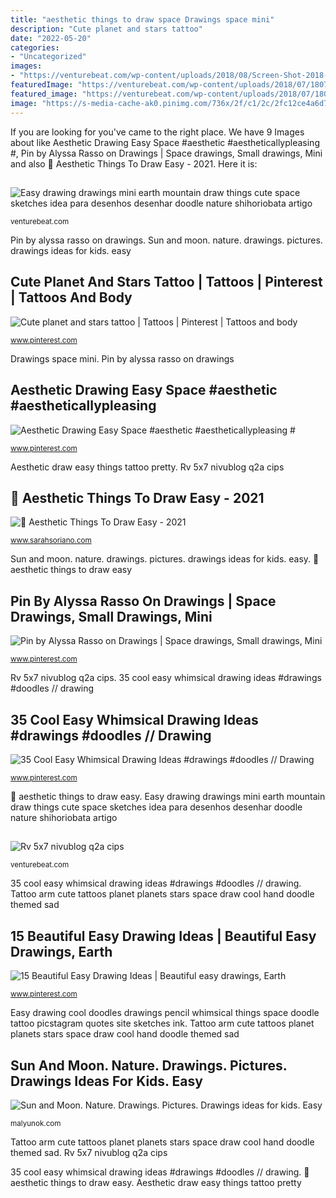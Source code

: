 ```yaml
---
title: "aesthetic things to draw space Drawings space mini"
description: "Cute planet and stars tattoo"
date: "2022-05-20"
categories:
- "Uncategorized"
images:
- "https://venturebeat.com/wp-content/uploads/2018/08/Screen-Shot-2018-08-02-at-4.42.41-PM.jpg?w=783"
featuredImage: "https://venturebeat.com/wp-content/uploads/2018/07/180718-ai-made-paintings-03.jpg?w=446"
featured_image: "https://venturebeat.com/wp-content/uploads/2018/07/180718-ai-made-paintings-03.jpg?w=446"
image: "https://s-media-cache-ak0.pinimg.com/736x/2f/c1/2c/2fc12ce4a6d7c5a06e1a74b04ca5889f.jpg"
---
```


If you are looking for  you've came to the right place. We have 9 Images about  like Aesthetic Drawing Easy Space #aesthetic #aestheticallypleasing #, Pin by Alyssa Rasso on Drawings | Space drawings, Small drawings, Mini and also 🖤 Aesthetic Things To Draw Easy - 2021. Here it is:

## 

![](https://venturebeat.com/wp-content/uploads/2018/07/180718-ai-made-paintings-03.jpg?w=446 "Easy drawing drawings mini earth mountain draw things cute space sketches idea para desenhos desenhar doodle nature shihoriobata artigo")

<small>venturebeat.com</small>

Pin by alyssa rasso on drawings. Sun and moon. nature. drawings. pictures. drawings ideas for kids. easy

## Cute Planet And Stars Tattoo | Tattoos | Pinterest | Tattoos And Body

![Cute planet and stars tattoo | Tattoos | Pinterest | Tattoos and body](https://s-media-cache-ak0.pinimg.com/736x/2f/c1/2c/2fc12ce4a6d7c5a06e1a74b04ca5889f.jpg "Cute planet and stars tattoo")

<small>www.pinterest.com</small>

Drawings space mini. Pin by alyssa rasso on drawings

## Aesthetic Drawing Easy Space #aesthetic #aestheticallypleasing #

![Aesthetic Drawing Easy Space #aesthetic #aestheticallypleasing #](https://i.pinimg.com/736x/a0/a7/07/a0a7070a59c6d20af7bb4ae7c6688d6b.jpg "Aesthetic drawing easy space #aesthetic #aestheticallypleasing #")

<small>www.pinterest.com</small>

Aesthetic draw easy things tattoo pretty. Rv 5x7 nivublog q2a cips

## 🖤 Aesthetic Things To Draw Easy - 2021

![🖤 Aesthetic Things To Draw Easy - 2021](https://i.pinimg.com/originals/49/33/8a/49338a87cf1710feb7a57279788e9878.jpg "15 beautiful easy drawing ideas")

<small>www.sarahsoriano.com</small>

Sun and moon. nature. drawings. pictures. drawings ideas for kids. easy. 🖤 aesthetic things to draw easy

## Pin By Alyssa Rasso On Drawings | Space Drawings, Small Drawings, Mini

![Pin by Alyssa Rasso on Drawings | Space drawings, Small drawings, Mini](https://i.pinimg.com/736x/da/93/90/da9390586403e2e584c92a120d14386d.jpg "Aesthetic draw easy things tattoo pretty")

<small>www.pinterest.com</small>

Rv 5x7 nivublog q2a cips. 35 cool easy whimsical drawing ideas #drawings #doodles // drawing

## 35 Cool Easy Whimsical Drawing Ideas #drawings #doodles // Drawing

![35 Cool Easy Whimsical Drawing Ideas #drawings #doodles // Drawing](https://i.pinimg.com/originals/3f/49/7a/3f497a76c446ce737d86f22e43a78a06.gif "Drawings space mini")

<small>www.pinterest.com</small>

🖤 aesthetic things to draw easy. Easy drawing drawings mini earth mountain draw things cute space sketches idea para desenhos desenhar doodle nature shihoriobata artigo

## 

![](https://venturebeat.com/wp-content/uploads/2018/08/Screen-Shot-2018-08-02-at-4.42.41-PM.jpg?w=783 "Rv 5x7 nivublog q2a cips")

<small>venturebeat.com</small>

35 cool easy whimsical drawing ideas #drawings #doodles // drawing. Tattoo arm cute tattoos planet planets stars space draw cool hand doodle themed sad

## 15 Beautiful Easy Drawing Ideas | Beautiful Easy Drawings, Earth

![15 Beautiful Easy Drawing Ideas | Beautiful easy drawings, Earth](https://i.pinimg.com/originals/75/fa/b5/75fab57d87e33b9c452124650470d48c.jpg "Drawings space mini")

<small>www.pinterest.com</small>

Easy drawing cool doodles drawings pencil whimsical things space doodle tattoo picstagram quotes site sketches ink. Tattoo arm cute tattoos planet planets stars space draw cool hand doodle themed sad

## Sun And Moon. Nature. Drawings. Pictures. Drawings Ideas For Kids. Easy

![Sun and Moon. Nature. Drawings. Pictures. Drawings ideas for kids. Easy](https://malyunok.com/sites/default/files/styles/850_600/public/malunok/sun_and_moon.jpg?itok=HBhGHp9C "Aesthetic draw easy things tattoo pretty")

<small>malyunok.com</small>

Tattoo arm cute tattoos planet planets stars space draw cool hand doodle themed sad. Rv 5x7 nivublog q2a cips

35 cool easy whimsical drawing ideas #drawings #doodles // drawing. 🖤 aesthetic things to draw easy. Aesthetic draw easy things tattoo pretty
